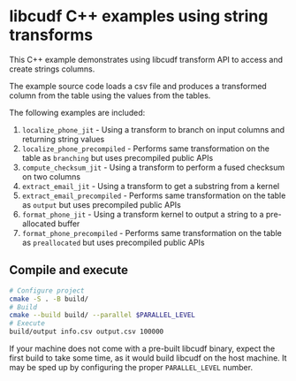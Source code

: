 # libcudf C++ examples using string transforms

This C++ example demonstrates using libcudf transform API to access and create
strings columns.

The example source code loads a csv file and produces a transformed column from the table using the values from the tables.

The following examples are included:
1. `localize_phone_jit` - Using a transform to branch on input columns and returning string values
2. `localize_phone_precompiled` - Performs same transformation on the table as `branching` but uses precompiled public APIs
3. `compute_checksum_jit` - Using a transform to perform a fused checksum on two columns
4. `extract_email_jit` - Using a transform to get a substring from a kernel
5. `extract_email_precompiled` - Performs same transformation on the table as `output` but uses precompiled public APIs
6. `format_phone_jit` - Using a transform kernel to output a string to a pre-allocated buffer
7. `format_phone_precompiled` - Performs same transformation on the table as `preallocated` but uses precompiled public APIs

## Compile and execute

```bash
# Configure project
cmake -S . -B build/
# Build
cmake --build build/ --parallel $PARALLEL_LEVEL
# Execute
build/output info.csv output.csv 100000
```

If your machine does not come with a pre-built libcudf binary, expect the
first build to take some time, as it would build libcudf on the host machine.
It may be sped up by configuring the proper `PARALLEL_LEVEL` number.
